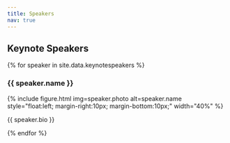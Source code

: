 ```yaml
---
title: Speakers
nav: true
---
```


## Keynote Speakers

{% for speaker in site.data.keynotespeakers %}
### **{{ speaker.name }}**

<div style="content: ''; clear: both; display: table;"><!-- "clearfix hack" so image does not overflow outside container -->
{% include figure.html img=speaker.photo alt=speaker.name style="float:left; margin-right:10px; margin-bottom:10px;" width="40%" %}

{{ speaker.bio }}
</div>
{% endfor %}
